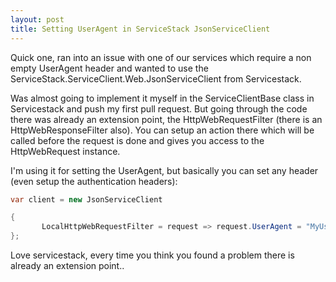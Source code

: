 ```yaml
---
layout: post
title: Setting UserAgent in ServiceStack JsonServiceClient
---
```

  
Quick one, ran into an issue with one of our services which require a non empty UserAgent header and wanted to use the ServiceStack.ServiceClient.Web.JsonServiceClient from Servicestack.  
  
Was almost going to implement it myself in the ServiceClientBase class in Servicestack and push my first pull request. But going through the code there was already an extension point, the HttpWebRequestFilter (there is an HttpWebResponseFilter also).
You can setup an action there which will be called before the request is done and gives you access to the HttpWebRequest instance.  
  
I'm using it for setting the UserAgent, but basically you can set any header (even setup the authentication headers):  
  
```c#
var client = new JsonServiceClient

{
       LocalHttpWebRequestFilter = request => request.UserAgent = "MyUserAgent"
};
```
  
Love servicestack, every time you think you found a problem there is already an extension point..
  